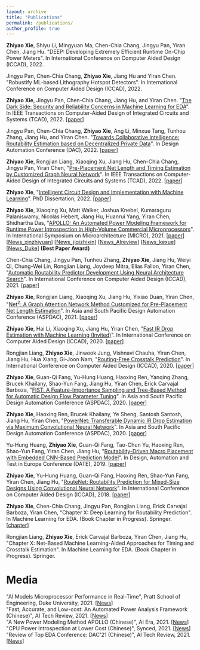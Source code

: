 ```yaml
---
layout: archive
title: "Publications"
permalink: /publications/
author_profile: true
---
```


**Zhiyao Xie**, Shiyu Li, Mingyuan Ma, Chen-Chia Chang, Jingyu Pan, Yiran Chen, Jiang Hu. "DEEP: Developing Extremely Efficient Runtime On-Chip Power Meters". In International Conference on Computer Aided Design (ICCAD), 2022. 

Jingyu Pan, Chen-Chia Chang, **Zhiyao Xie**, Jiang Hu and Yiran Chen. "Robustify ML-based Lithography Hotspot Detectors". In International Conference on Computer Aided Design (ICCAD), 2022.

**Zhiyao Xie**, Jingyu Pan, Chen-Chia Chang, Jiang Hu, and Yiran Chen. "[The Dark Side: Security and Reliability Concerns in Machine Learning for EDA](https://ieeexplore.ieee.org/stamp/stamp.jsp?tp=&arnumber=9858101)". In IEEE Transactions on Computer-Aided Design of Integrated Circuits and Systems (TCAD), 2022. [[paper](http://zhiyaoxie.github.io/files/TCAD22_Dark.pdf)]

Jingyu Pan, Chen-Chia Chang, **Zhiyao Xie**, Ang Li, Minxue Tang, Tunhou Zhang, Jiang Hu, and Yiran Chen. "[Towards Collaborative Intelligence: Routability Estimation based on Decentralized Private Data](https://arxiv.org/abs/2203.16009)". In Design Automation Conference (DAC), 2022. [[paper](http://zhiyaoxie.github.io/files/DAC22_FL.pdf)]

**Zhiyao Xie**, Rongjian Liang, Xiaoqing Xu, Jiang Hu, Chen-Chia Chang, Jingyu Pan, Yiran Chen, "[Pre-Placement Net Length and Timing Estimation by Customized Graph Neural Network](https://ieeexplore-ieee-org.proxy.lib.duke.edu/document/9707500)". In IEEE Transactions on Computer-Aided Design of Integrated Circuits and Systems (TCAD), 2022. [[paper](http://zhiyaoxie.github.io/files/TCAD21_Time.pdf)]

**Zhiyao Xie**, "[Intelligent Circuit Design and Implementation with Machine Learning](https://www.proquest.com/docview/2671665310?pq-origsite=gscholar&fromopenview=true)". PhD Dissertation, 2022. [[paper](http://zhiyaoxie.github.io/files/Dissertation22.pdf)]

**Zhiyao Xie**, Xiaoqing Xu, Matt Walker, Joshua Knebel, Kumaraguru Palaniswamy, Nicolas Hebert, Jiang Hu, Huanrui Yang, Yiran Chen, Shidhartha Das, "[APOLLO: An Automated Power Modeling Framework for Runtime Power Introspection in High-Volume Commercial Microprocessors](https://dl.acm.org/doi/abs/10.1145/3466752.3480064)". In International Symposium on Microarchitecture (MICRO), 2021. [[paper](http://zhiyaoxie.github.io/files/MICRO21_APOLLO.pdf)] [[News_xinzhiyuan](https://www.163.com/dy/article/GMTQ7NUO0511ABV6.html)] [[News_jiqizhixin](https://mp.weixin.qq.com/s/akzS_px1XlgqjFCbcrt0fg)] [[News_AIreview](https://www.leiphone.com/category/academic/fGnxkVOdi9vOEngx.html)] [[News_kexue](https://news.sciencenet.cn/htmlnews/2021/12/471181.shtm)] [[News_Duke](https://pratt.duke.edu/about/news/apollo-microprocessor)] **(Best Paper Award)**

Chen-Chia Chang, Jingyu Pan, Tunhou Zhang, **Zhiyao Xie**, Jiang Hu, Weiyi Qi, Chung-Wei Lin, Rongjian Liang, Joydeep Mitra, Elias Fallon, Yiran Chen, "[Automatic Routability Predictor Development Using Neural Architecture Search](https://arxiv.org/abs/2012.01737)". In International Conference on Computer Aided Design (ICCAD), 2021. [[paper](http://zhiyaoxie.github.io/files/ICCAD21_NAS.pdf)]

**Zhiyao Xie**, Rongjian Liang, Xiaoqing Xu, Jiang Hu, Yixiao Duan, Yiran Chen, "[Net$^2$: A Graph Attention Network Method Customized for Pre-Placement Net Length Estimation](https://ieeexplore.ieee.org/abstract/document/9371657)". In Asia and South Pacific Design Automation Conference (ASPDAC), 2021. [[paper](http://zhiyaoxie.github.io/files/ASPDAC21_Net2.pdf)]

**Zhiyao Xie**, Hai Li, Xiaoqing Xu, Jiang Hu, Yiran Chen, "[Fast IR Drop Estimation with Machine Learning (Invited)](https://ieeexplore.ieee.org/document/9256803)". In International Conference on Computer Aided Design (ICCAD), 2020. [[paper](http://zhiyaoxie.github.io/files/ICCAD20_IR.pdf)]

Rongjian Liang, **Zhiyao Xie**, Jinwook Jung, Vishnavi Chauha, Yiran Chen, Jiang Hu, Hua Xiang, Gi-Joon Nam, "[Routing-Free Crosstalk Prediction](https://ieeexplore.ieee.org/document/9256755)". In International Conference on Computer Aided Design (ICCAD), 2020. [[paper](http://zhiyaoxie.github.io/files/ICCAD20_Crosstalk.pdf)]

**Zhiyao Xie**, Guan-Qi Fang, Yu-Hung Huang, Haoxing Ren, Yanqing Zhang, Brucek Khailany, Shao-Yun Fang, Jiang Hu, Yiran Chen, Erick Carvajal Barboza, "[FIST: A Feature-Importance Sampling and Tree-Based Method for Automatic Design Flow Parameter Tuning](https://ieeexplore.ieee.org/document/9045201)". In Asia and South Pacific Design Automation Conference (ASPDAC), 2020. [[paper](http://zhiyaoxie.github.io/files/ASPDAC20_FIST.pdf)]

**Zhiyao Xie**, Haoxing Ren, Brucek Khailany, Ye Sheng, Santosh Santosh, Jiang Hu, Yiran Chen, "[PowerNet: Transferable Dynamic IR Drop Estimation via Maximum Convolutional Neural Network](https://ieeexplore.ieee.org/document/9045574)". In Asia and South Pacific Design Automation Conference (ASPDAC), 2020. [[paper](http://zhiyaoxie.github.io/files/ASPDAC20_PowerNet.pdf)]

Yu-Hung Huang, **Zhiyao Xie**, Guan-Qi Fang, Tao-Chun Yu, Haoxing Ren, Shao-Yun Fang, Yiran Chen, Jiang Hu, "[Routability-Driven Macro Placement with Embedded CNN-Based Prediction Model](https://ieeexplore.ieee.org/document/8715126)". In Design, Automation and Test in Europe Conference (DATE), 2019. [[paper](http://zhiyaoxie.github.io/files/DATE19_Macro.pdf)]

**Zhiyao Xie**, Yu-Hung Huang, Guan-Qi Fang, Haoxing Ren, Shao-Yun Fang, Yiran Chen, Jiang Hu, "[RouteNet: Routability Prediction for Mixed-Size Designs Using Convolutional Neural Network](https://ieeexplore.ieee.org/document/8587655)". In International Conference on Computer Aided Design (ICCAD), 2018. [[paper](http://zhiyaoxie.github.io/files/ICCAD18_RouteNet.pdf)]

**Zhiyao Xie**, Chen-Chia Chang, Jingyu Pan, Rongjian Liang, Erick Carvajal Barboza, Yiran Chen, "Chapter X: Deep Learning for Routability Prediction". In Machine Learning for EDA. (Book Chapter in Progress). Springer. [[chapter](http://zhiyaoxie.github.io/files/chapter_route.pdf)]

Rongjian Liang, **Zhiyao Xie**, Erick Carvajal Barboza, Yiran Chen, Jiang Hu, "Chapter X: Net-Based Machine Learning-Aided Approaches for Timing and Crosstalk Estimation". In Machine Learning for EDA. (Book Chapter in Progress). Springer.

Media 
======
"AI Models Microprocessor Performance in Real-Time", Pratt School of Engineering, Duke University, 2021. [[News](http://zhiyaoxie.github.io/files/media_News_Duke.pdf)]   
"Fast, Accurate, and Low-cost: An Automated Power Analysis Framework (Chinese)", AI Tech Review, 2021. [[News](http://zhiyaoxie.github.io/files/media_AI_tech_review.pdf)]   
"A New Power Modeling Method APOLLO (Chinese)", AI Era, 2021. [[News](http://zhiyaoxie.github.io/files/media_xinzhiyuan.pdf)]    
"CPU Power Introspection at Lower Cost (Chinese)", Synced, 2021. [[News](http://zhiyaoxie.github.io/files/media_jiqizhixin.pdf)]   
"Review of Top EDA Conference: DAC'21 (Chinese)", AI Tech Review, 2021. [[News](http://zhiyaoxie.github.io/files/media_AI_tech_review2.pdf)]   

